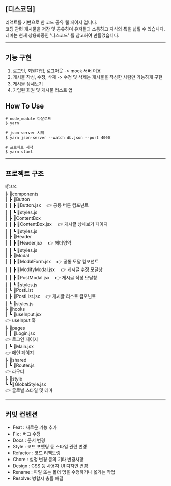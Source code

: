 ## [디스코딩]

리액트를 기반으로 한 코드 공유 웹 페이지 입니다.<br>
코딩 관련 게시물을 저장 및 공유하며 유저들과 소통하고 지식의 폭을 넓힐 수 있습니다.<br>
테마는 현재 상용화중인 '디스코드' 를 참고하여 만들었습니다.<br>

---

## 기능 구현
1. 로그인, 회원가입, 로그아웃 -> mock 서버 이용<br>
2. 게시물 작성, 수정, 삭제 -> 수정 및 삭제는 게시물을 작성한 사람만 가능하게 구현
3. 게시물 상세보기
4. 가입된 회원 및 게시물 리스트 업


## How To Use

```
# node_module 다운로드
$ yarn

# json-server 시작
$ yarn json-server --watch db.json --port 4000

# 프로젝트 시작
$ yarn start
```

---

## 프로젝트 구조

📦src<br>
┣ 📂components&emsp; <br>
┃ ┣ 📂Button<br>
┃ ┃ ┣ 📜Button.jsx&emsp; 👉 공통 버튼 컴포넌트<br>
┃ ┃ ┗ 📜styles.js<br>
┃ ┣ 📂ContentBox<br>
┃ ┃ ┣ 📜ContentBox.jsx&emsp; 👉 게시글 상세보기 페이지<br>
┃ ┃ ┗ 📜styles.js<br>
┃ ┣ 📂Header<br>
┃ ┃ ┣ 📜Header.jsx&emsp; 👉 헤더영역<br>
┃ ┃ ┗ 📜styles.js<br>
┃ ┣ 📂Modal<br>
┃ ┃ ┣ 📜ModalForm.jsx&emsp; 👉 공통 모달 컴포넌트<br>
┃ ┃ ┣ 📜ModifyModal.jsx&emsp; 👉 게시글 수정 모달창<br>
┃ ┃ ┣ 📜PostModal.jsx&emsp; 👉 게시글 작성 모달창<br>
┃ ┃ ┗ 📜styles.js<br>
┃ ┗ 📂PostList<br>
┃   ┣ 📜PostList.jsx&emsp; 👉 게시글 리스트 컴포넌트<br>
┃   ┗ 📜styles.js<br>
┣ 📂hooks&emsp;<br>
┃ ┗ 📜useInput.jsx<br> 👉 useInput 훅<br>
┣ 📂pages<br>
┃ ┃ 📜Login.jsx<br> 👉 로그인 페이지<br>
┃ ┗ 📜Main.jsx<br> 👉 메인 페이지<br>
┣ 📂shared<br>
┃ ┗ 📜Router.js<br> 👉 라우터<br>
┣ 📂style<br>
┗ ┗📜GlobalStyle.jsx<br> 👉 글로벌 스타일 및 테마<br>

---

## 커밋 컨벤션

- Feat : 새로운 기능 추가
- Fix : 버그 수정
- Docs : 문서 변경
- Style : 코드 포맷팅 등 스타일 관련 변경
- Refactor : 코드 리팩토링
- Chore : 설정 변경 등의 기타 변경사항
- Design : CSS 등 사용자 UI 디자인 변경
- Rename : 파일 또는 폴더 명을 수정하거나 옮기는 작업
- Resolve: 병합시 충돌 해결
